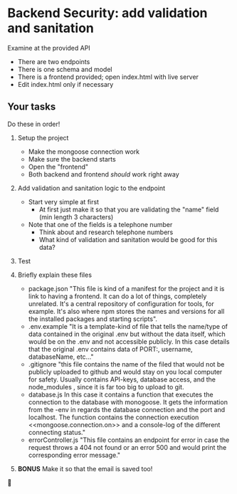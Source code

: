 # Backend Security: add validation and sanitation

Examine at the provided API

- There are two endpoints
- There is one schema and model
- There is a frontend provided; open index.html with live server
- Edit index.html only if necessary

## Your tasks

Do these in order!

1. Setup the project
    - Make the mongoose connection work
    - Make sure the backend starts
    - Open the "frontend"
    - Both backend and frontend *should* work right away
2. Add validation and sanitation logic to the endpoint
    - Start very simple at first
        - At first just make it so that you are validating the "name" field (min length 3 characters)
    - Note that one of the fields is a telephone number
        - Think about and research telephone numbers
        - What kind of validation and sanitation would be good for this data?
3. Test
4. Briefly explain these files
    - package.json
    "This file is kind of a manifest for the project and it is link to having a frontend. It can do a lot of things, completely unrelated. It's a central repository of configuration for tools, for example. It's also where npm stores the names and versions for all the installed packages and starting scripts".
    - .env.example
     "It is a template-kind of file that tells the name/type of data contained in the original .env but without the data itself, which would be on the .env and not accessible publicly. In this case details that the original .env contains data of PORT:, username, databaseName, etc..." 
    - .gitignore
    "this file contains the name of the filed that would not be publicly uploaded to github  and would stay on you local computer for safety. Usually contains API-keys, database access, and the node_modules , since it is far too big to upload to git. 
    - database.js
    In this case it contains a function that executes the connection to the database with monogoose. It gets the information from the -env in regards the database connection and the port and localhost.  The function contains the connection execution <<mongoose.connection.on>> and a console-log of the different connecting status."
    - errorController.js
    "This file contains an endpoint for error in case the request throws a 404 not found or an error 500 and would print the corresponding error message."

5. **BONUS** Make it so that the email is saved too!


























🐻